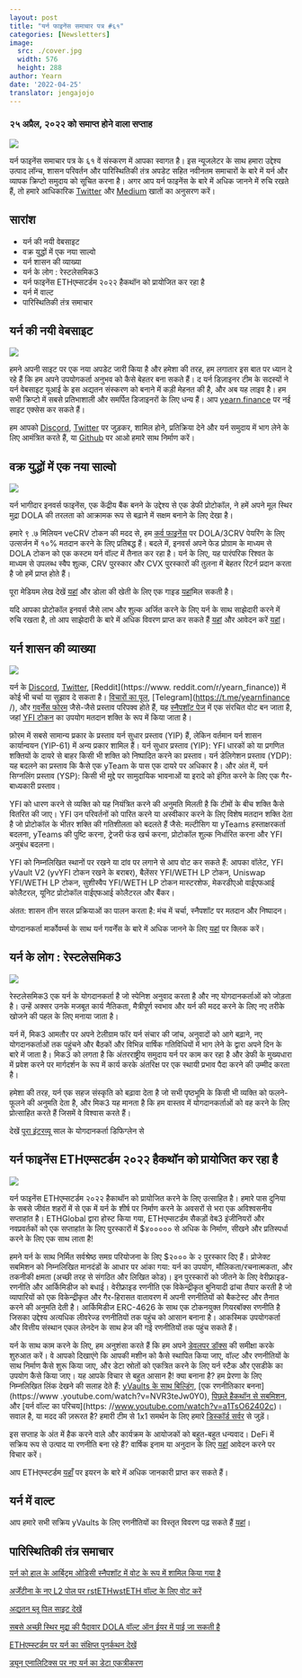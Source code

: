 ```yaml
---
layout: post
title: "यर्न फाइनेंस समाचार पत्र #६१"
categories: [Newsletters]
image:
  src: ./cover.jpg
  width: 576
  height: 288
author: Yearn
date: '2022-04-25'
translator: jengajojo
---
```


### २५ अप्रैल, २०२२  को समाप्त होने वाला सप्ताह

![](./image1.jpg?w=900&h=453)

यर्न फाइनेंस समाचार पत्र के ६१ वें संस्करण में आपका स्वागत है। इस न्यूजलेटर के साथ हमारा उद्देश्य उत्पाद लॉन्च, शासन परिवर्तन और पारिस्थितिकी तंत्र अपडेट सहित नवीनतम समाचारों के बारे में यर्न और व्यापक क्रिप्टो समुदाय को सूचित करना है। अगर आप यर्न फाइनेंस के बारे में अधिक जानने में रुचि रखते हैं, तो हमारे आधिकारिक [Twitter](https://twitter.com/iearnfinance) और [Medium](https://medium.com/iearn) खातों का अनुसरण करें।

## सारांश

- यर्न की नयी वेबसाइट 
- वक्र युद्धों में एक नया साल्वो
- यर्न शासन की व्याख्या
- यर्न के लोग : रेस्टलेसमिक3
- यर्न फाइनेंस ETHएम्सटर्डम २०२२  हैकथॉन को प्रायोजित कर रहा है
- यर्न में वाल्ट
- पारिस्थितिकी तंत्र समाचार

## यर्न की नयी वेबसाइट 

![](./image2.jpg?w=900&h=458)

हमने अपनी साइट पर एक नया अपडेट जारी किया है और हमेशा की तरह, हम लगातार इस बात पर ध्यान दे रहे हैं कि हम अपने उपयोगकर्ता अनुभव को कैसे बेहतर बना सकते हैं। द यर्न डिज़ाइनर टीम के सदस्यों ने यर्न वेबसाइट यूआई के इस अद्यतन संस्करण को बनाने में कड़ी मेहनत की है, और अब यह लाइव है। हम सभी क्रिप्टो में सबसे प्रतिभाशाली और समर्पित डिजाइनरों के लिए धन्य हैं। आप [yearn.finance](https://yearn.finance/#/portfolio) पर नई साइट एक्सेस कर सकते हैं।

हम आपको [Discord](https://discord.gg/8rF374XkXy), [Twitter](https://twitter.com/iearnfinance) पर जुड़कर, शामिल होने, प्रतिक्रिया देने और यर्न  समुदाय में भाग लेने के लिए आमंत्रित करते हैं, या [Github](https://github.com/yearn) पर आओ हमारे साथ निर्माण करें।

## वक्र युद्धों में एक नया साल्वो

![](./image3.jpg?w=900&h=506)

यर्न भागीदार इनवर्स फाइनेंस, एक केंद्रीय बैंक बनने के उद्देश्य से एक डेफी प्रोटोकॉल, ने हमें अपने मूल स्थिर मुद्रा DOLA की तरलता को आक्रामक रूप से बढ़ाने में सक्षम बनाने के लिए देखा है।

हमारे ९ .७ मिलियन veCRV टोकन की मदद से, हम [कर्व फाइनेंस](https://curve.fi/) पर DOLA/3CRV पेयरिंग के लिए उत्सर्जन में १०% मतदान करने के लिए प्रतिबद्ध हैं। बदले में, इनवर्स अपने फेड प्रोग्राम के माध्यम से DOLA टोकन को एक कस्टम यर्न वॉल्ट में तैनात कर रहा है। यर्न के लिए, यह पारंपरिक रिश्वत के माध्यम से उपलब्ध स्वैप शुल्क, CRV पुरस्कार और CVX  पुरस्कारों की तुलना में बेहतर रिटर्न प्रदान करता है जो हमें प्राप्त होते हैं।

पूरा मेडियम लेख देखें [यहां](https://medium.com/inverse-finance/a-new-salvo-in-the-curve-wars-c2badffa0123) और डोला की खेती के लिए एक गाइड [यहां](https://medium.com/inverse-finance/how-to-farm-dola-incentives-today-using-curve-yearn-2a150a2b3afb)मिल सकती है।

यदि आपका प्रोटोकॉल इनवर्स जैसे लाभ और शुल्क अर्जित करने के लिए यर्न के साथ साझेदारी करने में रुचि रखता है, तो आप साझेदारी के बारे में अधिक विवरण प्राप्त कर सकते हैं [यहां](https://twitter.com/iearnfinance/status/1367508483952771075) और आवेदन करें [यहां](https://yearnfinance.typeform.com/to/uP7xOJUN)।

## यर्न शासन की व्याख्या

![](./image4.jpg?w=900&h=482)

यर्न के [Discord](https://discord.com/invite/6PNv2nF), [Twitter](https://twitter.com/iearnfinance), [Reddit](https://www. reddit.com/r/yearn_finance)) में कोई भी चर्चा या सुझाव दे सकता है। [विचारों का पूल](https://yearnfinance.notion.site/yearnfinance/Pool-of-Ideas-d75383ade9154d8bb6163388c6c2b39b), [Telegram](https://t.me/yearnfinance /), और [गवर्नेंस फोरम](https://gov.yearn.finance/) जैसे-जैसे प्रस्ताव परिपक्व होते हैं, यह [स्नैपशॉट पेज](https://yearn.snapshot.page/) में एक संरचित वोट बन जाता है, जहां [YFI टोकन](https://www.coingecko.com/en/coins/yearn) का उपयोग मतदान शक्ति के रूप में किया जाता है।

फ़ोरम में सबसे सामान्य प्रकार के प्रस्ताव यर्न सुधार प्रस्ताव (YIP) हैं, लेकिन वर्तमान यर्न शासन कार्यान्वयन (YIP-61) में अन्य प्रकार शामिल हैं। यर्न सुधार प्रस्ताव (YIP): YFI धारकों को या प्रगणित शक्तियों के दायरे से बाहर किसी भी शक्ति को निष्पादित करने का प्रस्ताव। यर्न डेलिगेशन प्रस्ताव (YDP): यह बदलने का प्रस्ताव कि कैसे एक yTeam के पास एक दायरे पर अधिकार है। और अंत में, यर्न सिग्नलिंग प्रस्ताव (YSP): किसी भी मुद्दे पर सामुदायिक भावनाओं या इरादे को इंगित करने के लिए एक गैर-बाध्यकारी प्रस्ताव।

YFI को धारण करने से व्यक्ति को यह नियंत्रित करने की अनुमति मिलती है कि टीमों के बीच शक्ति कैसे वितरित की जाए। YFI उन परिवर्तनों को पारित करने या अस्वीकार करने के लिए विशेष मतदान शक्ति देता है जो प्रोटोकॉल के भीतर शक्ति की गतिशीलता को बदलते हैं जैसे: मल्टीसिग या yTeams हस्ताक्षरकर्ता बदलना, yTeams की पुष्टि करना, ट्रेजरी फंड खर्च करना, प्रोटोकॉल शुल्क निर्धारित करना और YFI अनुबंध बदलना।

YFI को निम्नलिखित स्थानों पर रखने या दांव पर लगाने से आप वोट कर सकते हैं: आपका वॉलेट, YFI yVault V2 (yvYFI टोकन रखने के बराबर), बैलेंसर YFI/WETH LP टोकन, Uniswap YFI/WETH LP टोकन, सुशीस्वैप YFI/WETH LP टोकन मास्टरशेफ, मेकरडीएओ वाईएफआई कोलैटरल, यूनिट प्रोटोकॉल वाईएफआई कोलैटरल और बैंकर।

अंतत: शासन तीन सरल प्रक्रियाओं का पालन करता है: मंच में चर्चा, स्नैपशॉट पर मतदान और निष्पादन।

योगदानकर्ता मार्कोवर्म्स के साथ यर्न गवर्नेंस के बारे में अधिक जानने के लिए [यहां](https://medium.com/iearn/yearn-governance-explained-proposals-yfi-token-and-execution-113ec86c3a3f) पर क्लिक करें।

## यर्न के लोग : रेस्टलेसमिक3

![](./image5.jpg?w=400&h=294)

रेस्टलेसमिक3 एक यर्न के योगदानकर्ता है जो स्पेनिश अनुवाद करता है और नए योगदानकर्ताओं को जोड़ता है। उन्हें अक्सर उनके मजबूत कार्य नैतिकता, मैत्रीपूर्ण स्वभाव और यर्न की मदद करने के लिए नए तरीके खोजने की पहल के लिए मनाया जाता है।

यर्न में, मिक3 आमतौर पर अपने टेलीग्राम फॉर यर्न संचार की जांच, अनुवादों को आगे बढ़ाने, नए योगदानकर्ताओं तक पहुंचने और बैठकों और विभिन्न वार्षिक गतिविधियों में भाग लेने के द्वारा अपने दिन के बारे में जाता है। मिक3 को लगता है कि अंतरराष्ट्रीय समुदाय यर्न पर काम कर रहा है और डेफी के मुख्यधारा में प्रवेश करने पर मार्गदर्शन के रूप में कार्य करके अंतरिक्ष पर एक स्थायी प्रभाव पैदा करने की उम्मीद करता है।

हमेशा की तरह, यर्न एक सहज संस्कृति को बढ़ावा देता है जो सभी पृष्ठभूमि के किसी भी व्यक्ति को फलने-फूलने की अनुमति देता है, और मिक3 यह मानता है कि हम वास्तव में योगदानकर्ताओं को वह करने के लिए प्रोत्साहित करते हैं जिसमें वे विश्वास करते हैं।

देखें [पूरा इंटरव्यू](https://medium.com/iearn/people-of-yearn-restlessmik3-d487b15ce051) साल के योगदानकर्ता डिफिग्लेन से

## यर्न फाइनेंस ETHएम्सटर्डम २०२२  हैकथॉन को प्रायोजित कर रहा है

![](./image6.jpg?w=900&h=450)

यर्न फाइनेंस ETHएम्सटर्डम २०२२ हैकाथॉन को प्रायोजित करने के लिए उत्साहित है। हमारे पास दुनिया के सबसे जीवंत शहरों में से एक में यर्न के शीर्ष पर निर्माण करने के अवसरों से भरा एक अविश्वसनीय सप्ताहांत है। ETHGlobal द्वारा होस्ट किया गया, ETHएम्सटर्डम सैकड़ों वेब3 इंजीनियरों और नवप्रवर्तकों को एक सप्ताहांत के लिए पुरस्कारों में $४०००००  से अधिक के निर्माण, सीखने और प्रतिस्पर्धा करने के लिए एक साथ लाता है!

हमने यर्न के साथ निर्मित सर्वश्रेष्ठ समग्र परियोजना के लिए $२००० के २ पुरस्कार दिए हैं। प्रोजेक्ट सबमिशन को निम्नलिखित मानदंडों के आधार पर आंका गया: यर्न का उपयोग, मौलिकता/रचनात्मकता, और तकनीकी क्षमता (अच्छी तरह से संगठित और लिखित कोड)। इन पुरस्कारों को जीतने के लिए वेरीफ्राइड-रणनीति और आर्किमिडीज को बधाई। वेरीफ्राइड रणनीति एक विकेन्द्रीकृत बुनियादी ढांचा तैयार करती है जो व्यापारियों को एक विकेन्द्रीकृत और गैर-हिरासत वातावरण में अपनी रणनीतियों को बैकटेस्ट और तैनात करने की अनुमति देती है। आर्किमिडीज ERC-4626 के साथ एक टोकनयुक्त गियरबॉक्स रणनीति है जिसका उद्देश्य अत्यधिक लीवरेज्ड रणनीतियों तक पहुंच को आसान बनाना है। आकस्मिक उपयोगकर्ता और वित्तीय संस्थान एकल लेनदेन के साथ हेज की गई रणनीतियों तक पहुंच सकते हैं।

यर्न के साथ काम करने के लिए, हम अनुशंसा करते हैं कि हम अपने [डेवलपर डॉक्स](https://docs.yearn.finance/) की समीक्षा करके शुरुआत करें। वे आपको दिखाएंगे कि आपकी मशीन को कैसे स्थापित किया जाए, वॉल्ट और रणनीतियों के साथ निर्माण कैसे शुरू किया जाए, और डेटा स्रोतों को एकत्रित करने के लिए यर्न स्टैक और एसडीके का उपयोग कैसे किया जाए। यह आपके विचार से बहुत आसान है! क्या बनाना है? हम प्रेरणा के लिए निम्नलिखित लिंक देखने की सलाह देते हैं: [yVaults के साथ बिल्डिंग](https://medium.com/iearn/yearn-partners-build-with-yvaults-4cd042ea092), [एक रणनीतिकार बनना](https://www .youtube.com/watch?v=NVR3teJw0Y0), [पिछले हैकथॉन से सबमिशन](https://dorahacks.io/hackathon/ethdenver22virtual/?bounty=Yearn%20Finance), और [यर्न वॉल्ट का परिचय](https: //www.youtube.com/watch?v=a1TsO62402c)। सवाल है, या मदद की ज़रूरत है? हमारी टीम से 1x1 समर्थन के लिए हमारे [डिस्कॉर्ड सर्वर](https://discord.com/invite/yearn) से जुड़ें।

इस सप्ताह के अंत में हैक करने वाले और कार्यक्रम के आयोजकों को बहुत-बहुत धन्यवाद। DeFi में सक्रिय रूप से उत्पाद या रणनीति बना रहे हैं? वार्षिक इनाम या अनुदान के लिए [यहां](https://yearnfinance.notion.site/Welcome-to-Yearn-Finance-26d6c4210e3e405c9f02f84ba567a249) आवेदन करने पर विचार करें।

आप ETHएम्स्टर्डम [यहाँ](https://medium.com/iearn/yearn-finance-is-sponsoring-the-ethamsterdam-2022-hackathon-a9110e906424) पर इयरन के बारे में अधिक जानकारी प्राप्त कर सकते हैं।

## यर्न में वाल्ट 

आप हमारे सभी सक्रिय yVaults के लिए रणनीतियों का विस्तृत विवरण पढ़ सकते हैं [यहां](https://medium.com/yearn-state-of-the-vaults/the-vaults-at-yearn-9237905ffed3)।

## पारिस्थितिकी तंत्र समाचार

[यर्न को हाल के आर्बिट्रम ओडिसी स्नैपशॉट में वोट के रूप में शामिल किया गया है](https://twitter.com/iearnfinance/status/1513921428516605954)

[अर्जेंटीना के नए L2 पोल पर rstETHwstETH वॉल्ट के लिए वोट करें](https://twitter.com/argentHQ/status/1514172474044432387)

[अद्यतन ब्लू पिल साइट देखें](https://twitter.com/iearnfinance/status/1518390663355768833)

[सबसे अच्छी स्थिर मुद्रा की पैदावार DOLA वॉल्ट ऑन ईयर में पाई जा सकती है](https://twitter.com/joinwido/status/1517174426684567555)

[ETHएम्स्टर्डम पर यर्न का संक्षिप्त पुनर्कथन देखें](https://twitter.com/YFI_interns/status/1517710156594917377)

[ड्यून एनालिटिक्स पर नए यर्न का डेटा एकत्रीकरण](https://twitter.com/iearnfinance/status/1517213158968111106)
